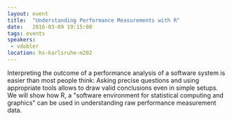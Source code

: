 ```yaml
---
layout: event
title:  "Understanding Performance Measurements with R"
date:   2016-03-09 19:15:00
tags: events
speakers: 
 - vdobler
location: hs-karlsruhe-m202
---
```


Interpreting the outcome of a performance analysis of a software system is easier than most people think: Asking precise questions and using appropriate tools allows to draw valid conclusions even in simple setups. We will show how R, a "software environment for statistical computing and graphics" can be used in understanding raw performance measurement data.